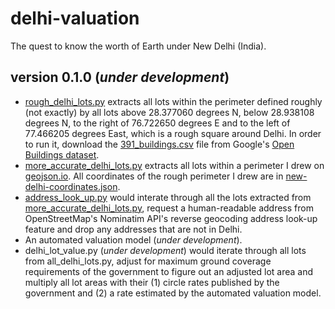 # delhi-valuation
The quest to know the worth of Earth under New Delhi (India).
## version 0.1.0 (*under development*)
- [rough_delhi_lots.py](https://github.com/vinamrsachdeva/delhi-valuation/blob/main/rough_delhi_lots.py) extracts all lots within the perimeter defined roughly (not exactly) by all lots above 28.377060 degrees N, below 28.938108 degrees N, to the right of 76.722650 degrees E and to the left of 77.466205 degrees East, which is a rough square around Delhi. In order to run it, download the [391_buildings.csv](https://storage.googleapis.com/open-buildings-data/v3/polygons_s2_level_4_gzip/391_buildings.csv.gz) file from Google's [Open Buildings dataset](https://sites.research.google/open-buildings/#download).
- [more_accurate_delhi_lots.py](https://github.com/vinamrsachdeva/delhi-valuation/blob/main/more_accurate_delhi_lots.py) extracts all lots within a perimeter I drew on [geojson.io](https://geojson.io/). All coordinates of the rough perimeter I drew are in [new-delhi-coordinates.json](https://github.com/vinamrsachdeva/delhi-valuation/blob/main/new-delhi-coordinates.json).
- [address_look_up.py](https://github.com/vinamrsachdeva/delhi-valuation/blob/main/address_look_up.py) would interate through all the lots extracted from [more_accurate_delhi_lots.py](https://github.com/vinamrsachdeva/delhi-valuation/blob/main/more_accurate_delhi_lots.py), request a human-readable address from OpenStreetMap's Nominatim API's reverse geocoding address look-up feature and drop any addresses that are not in Delhi.
- An automated valuation model (*under development*).
- delhi_lot_value.py (*under development*) would iterate through all lots from all_delhi_lots.py, adjust for maximum ground coverage requirements of the government to figure out an adjusted lot area and multiply all lot areas with their (1) circle rates published by the government and (2) a rate estimated by the automated valuation model.
